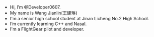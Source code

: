 - Hi, I’m @Developer0607.
- My name is Wang Jianlin(王建琳)
- I'm a senior high school student at Jinan Licheng No.2 High School.
- I’m currently learning C++ and Nasal.
- I'm a FlightGear pilot and developer.

<!---
Developer0607/Developer0607 is a ✨ special ✨ repository because its `README.md` (this file) appears on your GitHub profile.
You can click the Preview link to take a look at your changes.
--->
